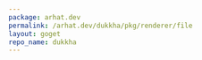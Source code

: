 ```yaml
---
package: arhat.dev
permalink: /arhat.dev/dukkha/pkg/renderer/file
layout: goget
repo_name: dukkha
---
```

